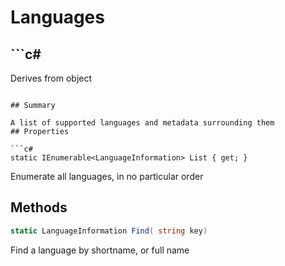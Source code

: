 # Languages

## ```c#
Derives from object
```

## Summary

A list of supported languages and metadata surrounding them
## Properties

```c#
static IEnumerable<LanguageInformation> List { get; } 
```
Enumerate all languages, in no particular order
## Methods

```c#
static LanguageInformation Find( string key) 
```
Find a language by shortname, or full name
